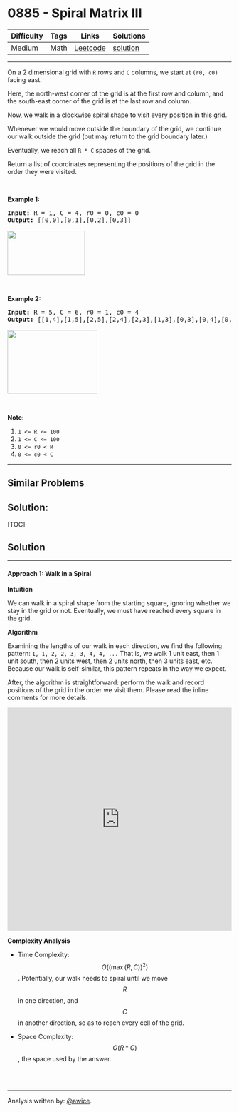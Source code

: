 # 0885 - Spiral Matrix III

Difficulty  | Tags | Links | Solutions
----------- | ---- | ----- | -----
Medium | Math | [Leetcode](https://leetcode.com/problems/spiral-matrix-iii) | [solution](https://leetcode.com/problems/spiral-matrix-iii/solution/)


-----------

<p>On a 2 dimensional grid with <code>R</code> rows and <code>C</code> columns, we start at <code>(r0, c0)</code> facing east.</p>

<p>Here, the north-west corner of the grid is at the&nbsp;first row and column, and the south-east corner of the grid is at the last row and column.</p>

<p>Now, we walk in a clockwise spiral shape to visit every position in this grid.&nbsp;</p>

<p>Whenever we would move outside the boundary of the grid, we continue our walk outside the grid (but may return to the grid boundary later.)&nbsp;</p>

<p>Eventually, we reach all <code>R * C</code> spaces of the grid.</p>

<p>Return a list of coordinates representing the positions of the grid in the order they were visited.</p>

<p>&nbsp;</p>

<p><strong>Example 1:</strong></p>

<pre>
<strong>Input: </strong>R = <span id="example-input-1-1">1</span>, C = <span id="example-input-1-2">4</span>, r0 = <span id="example-input-1-3">0</span>, c0 = <span id="example-input-1-4">0</span>
<strong>Output: </strong><span id="example-output-1">[[0,0],[0,1],[0,2],[0,3]]</span>

<img alt="" src="https://s3-lc-upload.s3.amazonaws.com/uploads/2018/08/24/example_1.png" style="width: 174px; height: 99px;" />
</pre>

<p>&nbsp;</p>

<p><strong>Example 2:</strong></p>

<pre>
<strong>Input: </strong>R = <span id="example-input-2-1">5</span>, C = <span id="example-input-2-2">6</span>, r0 = <span id="example-input-2-3">1</span>, c0 = <span id="example-input-2-4">4</span>
<strong>Output: </strong><span id="example-output-2">[[1,4],[1,5],[2,5],[2,4],[2,3],[1,3],[0,3],[0,4],[0,5],[3,5],[3,4],[3,3],[3,2],[2,2],[1,2],[0,2],[4,5],[4,4],[4,3],[4,2],[4,1],[3,1],[2,1],[1,1],[0,1],[4,0],[3,0],[2,0],[1,0],[0,0]]</span>

<img alt="" src="https://s3-lc-upload.s3.amazonaws.com/uploads/2018/08/24/example_2.png" style="width: 202px; height: 142px;" />
</pre>

<div>
<div>
<p>&nbsp;</p>

<p><strong>Note:</strong></p>

<ol>
	<li><code>1 &lt;= R &lt;= 100</code></li>
	<li><code>1 &lt;= C &lt;= 100</code></li>
	<li><code>0 &lt;= r0 &lt; R</code></li>
	<li><code>0 &lt;= c0 &lt; C</code></li>
</ol>
</div>
</div>


-----------


## Similar Problems




## Solution:

[TOC]

## Solution
---
#### Approach 1: Walk in a Spiral

**Intuition**

We can walk in a spiral shape from the starting square, ignoring whether we stay in the grid or not.  Eventually, we must have reached every square in the grid.

**Algorithm**

Examining the lengths of our walk in each direction, we find the following pattern: `1, 1, 2, 2, 3, 3, 4, 4, ...`  That is, we walk 1 unit east, then 1 unit south, then 2 units west, then 2 units north, then 3 units east, etc.  Because our walk is self-similar, this pattern repeats in the way we expect.

After, the algorithm is straightforward: perform the walk and record positions of the grid in the order we visit them.  Please read the inline comments for more details.

<iframe src="https://leetcode.com/playground/XTsQ5Bi8/shared" frameBorder="0" width="100%" height="500" name="XTsQ5Bi8"></iframe>

**Complexity Analysis**

* Time Complexity:  $$O((\max(R, C))^2)$$.  Potentially, our walk needs to spiral until we move $$R$$ in one direction, and $$C$$ in another direction, so as to reach every cell of the grid.

* Space Complexity:  $$O(R * C)$$, the space used by the answer.
<br />
<br />


---


Analysis written by: [@awice](https://leetcode.com/awice).

